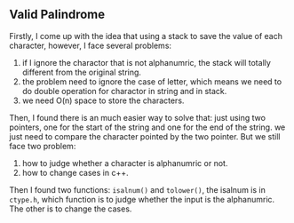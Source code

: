 ## Valid Palindrome
Firstly, I come up with the idea that using a stack to save the value of each character,
however, I face several problems:

1. if I ignore the charactor that is not alphanumric, the stack will totally different from
the original string.
2. the problem need to ignore the case of letter, which means we need to do double operation
for charactor in string and in stack.
3. we need O(n) space to store the characters.

Then, I found there is an much easier way to solve that:
just using two pointers, one for the start of the string and one for the end of the string.
we just need to compare the character pointed by the two pointer.
But we still face two problem:

1. how to judge whether a character is alphanumric or not.
2. how to change cases in c++.

Then I found two functions: `isalnum()` and `tolower()`, the isalnum is in `ctype.h`, which function
is to judge whether the input is the alphanumric. The other is to change the cases.
